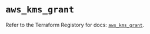 # `aws_kms_grant`

Refer to the Terraform Registory for docs: [`aws_kms_grant`](https://registry.terraform.io/providers/hashicorp/aws/5.14.0/docs/resources/kms_grant).

